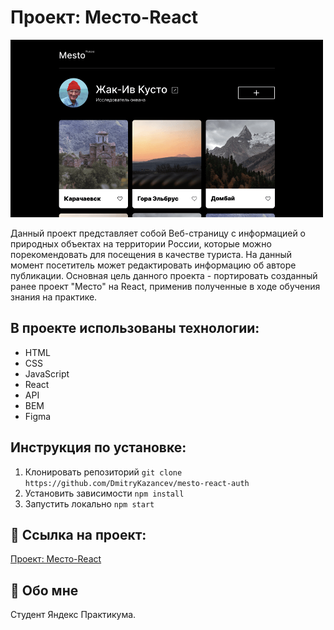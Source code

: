 # Проект: Место-React


<p align="left" >
     <img width="500" src="./src/images/cover-image.png">


Данный проект представляет собой Веб-страницу с информацией о природных объектах на территории России, которые можно порекомендовать для посещения в качестве туриста. На данный момент посетитель может редактировать информацию об авторе публикации.
Основная цель данного проекта - портировать созданный ранее проект "Место" на React, применив полученные в ходе обучения знания на практике.

## В проекте использованы  технологии:

- HTML
- CSS
- JavaScript
- React
- API
- BEM
- Figma

## Инструкция по установке:
1. Клонировать репозиторий 
`git clone https://github.com/DmitryKazancev/mesto-react-auth`
2. Установить зависимости
`npm install`
3. Запустить локально
`npm start`

## 🔗 Ссылка на проект:
[Проект: Место-React](https://dmitrykazancev.github.io/mesto-react-auth/)


## 🚀 Обо мне
Студент Яндекс Практикума.


